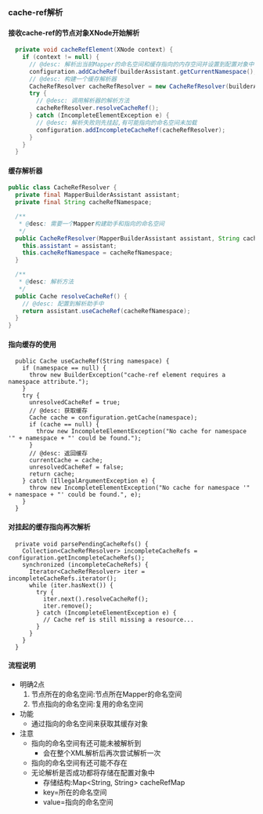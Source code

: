 ### cache-ref解析

####  接收cache-ref的节点对象XNode开始解析
```java
  private void cacheRefElement(XNode context) {
    if (context != null) {
      // @desc: 解析出当前Mapper的命名空间和缓存指向的内存空间并设置到配置对象中
      configuration.addCacheRef(builderAssistant.getCurrentNamespace(), context.getStringAttribute("namespace"));
      // @desc: 构建一个缓存解析器
      CacheRefResolver cacheRefResolver = new CacheRefResolver(builderAssistant, context.getStringAttribute("namespace"));
      try {
        // @desc: 调用解析器的解析方法
        cacheRefResolver.resolveCacheRef();
      } catch (IncompleteElementException e) {
        // @desc: 解析失败则先挂起,有可能指向的命名空间未加载
        configuration.addIncompleteCacheRef(cacheRefResolver);
      }
    }
  }
```
#### 缓存解析器
```java
public class CacheRefResolver {
  private final MapperBuilderAssistant assistant;
  private final String cacheRefNamespace;

  /**
   * @desc: 需要一个Mapper构建助手和指向的命名空间
   */
  public CacheRefResolver(MapperBuilderAssistant assistant, String cacheRefNamespace) {
    this.assistant = assistant;
    this.cacheRefNamespace = cacheRefNamespace;
  }

  /**
   * @desc: 解析方法
   */
  public Cache resolveCacheRef() {
    // @desc: 配置到解析助手中
    return assistant.useCacheRef(cacheRefNamespace);
  }
}
```

####  指向缓存的使用
```
  public Cache useCacheRef(String namespace) {
    if (namespace == null) {
      throw new BuilderException("cache-ref element requires a namespace attribute.");
    }
    try {
      unresolvedCacheRef = true;
      // @desc: 获取缓存
      Cache cache = configuration.getCache(namespace);
      if (cache == null) {
        throw new IncompleteElementException("No cache for namespace '" + namespace + "' could be found.");
      }
      // @desc: 返回缓存
      currentCache = cache;
      unresolvedCacheRef = false;
      return cache;
    } catch (IllegalArgumentException e) {
      throw new IncompleteElementException("No cache for namespace '" + namespace + "' could be found.", e);
    }
  }
```

#### 对挂起的缓存指向再次解析
```
  private void parsePendingCacheRefs() {
    Collection<CacheRefResolver> incompleteCacheRefs = configuration.getIncompleteCacheRefs();
    synchronized (incompleteCacheRefs) {
      Iterator<CacheRefResolver> iter = incompleteCacheRefs.iterator();
      while (iter.hasNext()) {
        try {
          iter.next().resolveCacheRef();
          iter.remove();
        } catch (IncompleteElementException e) {
          // Cache ref is still missing a resource...
        }
      }
    }
  }
```

#### 流程说明

* 明确2点
    1. 节点所在的命名空间:节点所在Mapper的命名空间
    2. 节点指向的命名空间:复用的命名空间
* 功能
    * 通过指向的命名空间来获取其缓存对象
* 注意
    * 指向的命名空间有还可能未被解析到
        * 会在整个XML解析后再次尝试解析一次
    * 指向的命名空间有还可能不存在
    * 无论解析是否成功都将存储在配置对象中
        * 存储结构:Map<String, String> cacheRefMap
        * key=所在的命名空间
        * value=指向的命名空间
